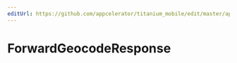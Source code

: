 ```yaml
---
editUrl: https://github.com/appcelerator/titanium_mobile/edit/master/apidoc/Titanium/Geolocation/Geolocation.yml
---
```

# ForwardGeocodeResponse

<TypeHeader/>

<ApiDocs/>
